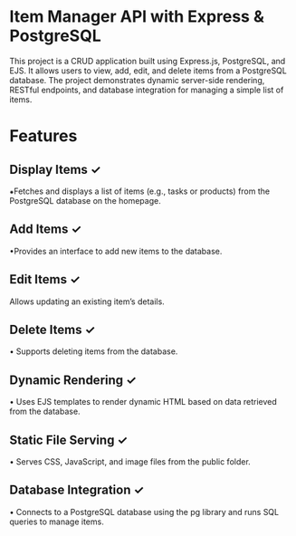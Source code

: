 # Item Manager API with Express & PostgreSQL

This project is a CRUD application built using Express.js, PostgreSQL, and EJS. It allows users to view, add, edit, and delete items from a PostgreSQL database. The project demonstrates dynamic server-side rendering, RESTful endpoints, and database integration for managing a simple list of items.

# Features

## Display Items ✓

⁕Fetches and displays a list of items (e.g., tasks or products) from the PostgreSQL database on the homepage.

## Add Items ✓

•Provides an interface to add new items to the database.

## Edit Items ✓

Allows updating an existing item’s details.

## Delete Items ✓

• Supports deleting items from the database.

## Dynamic Rendering ✓

• Uses EJS templates to render dynamic HTML based on data retrieved from the database.

## Static File Serving ✓

• Serves CSS, JavaScript, and image files from the public folder.

## Database Integration ✓

• Connects to a PostgreSQL database using the pg library and runs SQL queries to manage items.
